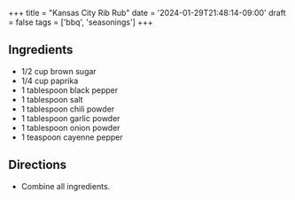 +++
title = "Kansas City Rib Rub"
date = '2024-01-29T21:48:14-09:00'
draft = false
tags = ['bbq', 'seasonings']
+++

## Ingredients
* 1/2 cup brown sugar
* 1/4 cup paprika
* 1 tablespoon black pepper
* 1 tablespoon salt
* 1 tablespoon chili powder
* 1 tablespoon garlic powder
* 1 tablespoon onion powder
* 1 teaspoon cayenne pepper

## Directions
* Combine all ingredients.
